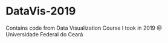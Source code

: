 # DataVis-2019
Contains code from Data Visualization Course I took in 2019 @ Universidade Federal do Ceará
